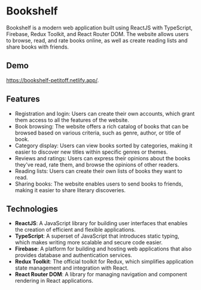 # Bookshelf

Bookshelf is a modern web application built using ReactJS with TypeScript, Firebase, Redux Toolkit, and React Router DOM. The website allows users to browse, read, and rate books online, as well as create reading lists and share books with friends.

## Demo
https://bookshelf-petitoff.netlify.app/.

## Features

- Registration and login: Users can create their own accounts, which grant them access to all the features of the website.
- Book browsing: The website offers a rich catalog of books that can be browsed based on various criteria, such as genre, author, or title of book.
- Category display: Users can view books sorted by categories, making it easier to discover new titles within specific genres or themes.
- Reviews and ratings: Users can express their opinions about the books they've read, rate them, and browse the opinions of other readers.
- Reading lists: Users can create their own lists of books they want to read.
- Sharing books: The website enables users to send books to friends, making it easier to share literary discoveries.

## Technologies

- **ReactJS**: A JavaScript library for building user interfaces that enables the creation of efficient and flexible applications.
- **TypeScript**: A superset of JavaScript that introduces static typing, which makes writing more scalable and secure code easier.
- **Firebase**: A platform for building and hosting web applications that also provides database and authentication services.
- **Redux Toolkit**: The official toolkit for Redux, which simplifies application state management and integration with React.
- **React Router DOM**: A library for managing navigation and component rendering in React applications.
